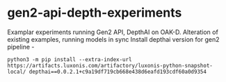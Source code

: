 # gen2-api-depth-experiments
Examplar experiments running Gen2 API, DepthAI on OAK-D. Alteration of existing examples, running models in sync
 Install depthai version for gen2 pipeline -
 ```shell
 python3 -m pip install --extra-index-url https://artifacts.luxonis.com/artifactory/luxonis-python-snapshot-local/ depthai==0.0.2.1+c9a19df719cb668e438d6eafd193cdf60a0d9354
 ```
